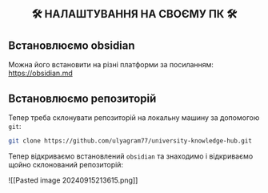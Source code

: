 <div align='center'>
	  <h2 align="center">🛠️ НАЛАШТУВАННЯ НА СВОЄМУ ПК 🛠️</h2>
</div>

  
## Встановлюємо obsidian

Можна його встановити на різні платформи за посиланням: https://obsidian.md

## Встановлюємо репозиторій

Тепер треба склонувати репозиторій на локальну машину за допомогою `git`:

```bash
git clone https://github.com/ulyagram77/university-knowledge-hub.git
```

Тепер відкриваємо встановлений `obsidian` та знаходимо і відкриваємо щойно склонований репозиторій:

![[Pasted image 20240915213615.png]]

